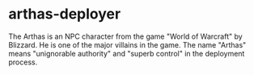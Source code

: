 # arthas-deployer

The Arthas is an NPC character from the game "World of Warcraft" by Blizzard. He is one of the major villains in the game. The name "Arthas" means "unignorable authority" and "superb control" in the deployment process.


